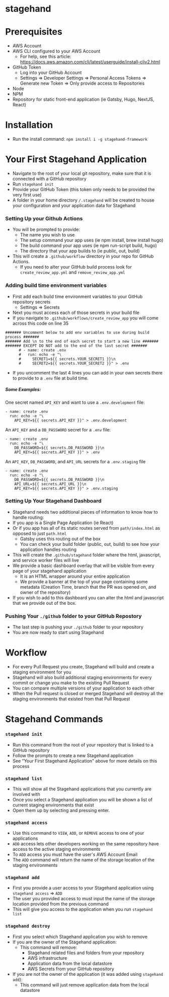 # stagehand

# Prerequisites

- AWS Account
- AWS CLI configured to your AWS Account
  - For help, see this article: https://docs.aws.amazon.com/cli/latest/userguide/install-cliv2.html
- GitHub Token
  - Log into your GitHub Account
  - Settings => Developer Settings => Personal Access Tokens => Generate new Token => Only provide access to Repositories
- Node
- NPM
- Repository for static front-end application (ie Gatsby, Hugo, NextJS, React)


# Installation

- Run the install command: `npm install i -g stagehand-framework`


# Your First Stagehand Application

- Navigate to the root of your local git repository, make sure that it is connected with a GitHub repository
- Run `stagehand init`
- Provide your GitHub Token (this token only needs to be provided the very first use)
- A folder in your home directory `/.stagehand` will be created to house your configuration and your application data for Stagehand

### Setting Up your Github Actions

- You will be prompted to provide:
  - The name you wish to use
  - The setup command your app uses (ie npm install, brew install hugo)
  - The build command your app uses  (ie npm run-script build, hugo)
  - The directory that your app builds to (ie public, out, build)
- This will create a `.github/workflow` directory in your repo for GitHub Actions.
  - If you need to alter your GitHub build process look for `create_review_app.yml` and `remove_review_app.yml`

### Adding build time environment variables

- First add each build time environment variables to your GitHub repository secrets
  - Settings => Secrets
- Next you must access each of those secrets in your build file
- If you navigate to `.github/workflows/create_review_app` you will come across this code on line 35
```
####### Uncomment below to add env variables to use during build process #######
####### Add \n to the end of each secret to start a new line #######
####### EXCEPT DO NOT add to the end of the last secret #######
      # - name: create .env
      #   run: echo -e "\
      #     SECRET1=${{ secrets.YOUR_SECRET1 }}\n
      #     SECRET2=${{ secrets.YOUR_SECRET2 }}" > .env
```
- If you uncomment the last 4 lines you can add in your own secrets there to provide to a `.env` file at build time.

##### _Some Examples:_

One secret named `API_KEY` and want to use a `.env.development` file:

```
- name: create .env
  run: echo -e "\
    API_KEY=${{ secrets.API_KEY }}" > .env.development
```

An `API_KEY` and a `DB_PASSWORD` secret for a `.env` file:

```
- name: create .env
  run: echo -e "\
    DB_PASSWORD=${{ secrets.DB_PASSWORD }}\n
    API_KEY=${{ secrets.API_KEY }}" > .env
```

An `API_KEY`, `DB_PASSWORD`, and `API_URL` secrets for a `.env.staging` file

```
- name: create .env
  run: echo -e "\
    DB_PASSWORD=${{ secrets.DB_PASSWORD }}\n
    API_URL=${{ secrets.API_URL }}\n
    API_KEY=${{ secrets.API_KEY }}" > .env.staging
```

### Setting Up Your Stagehand Dashboard

- Stagehand needs two additional pieces of information to know how to handle routing:
- If you app is a Single Page Application (ie React)
- Or if you app has all of its static routes served from `path/index.html` as opposed to just `path.html`
  - Gatsby uses this routing out of the box
  - You can check your build folder (public, out, build) to see how your application handles routing
- This will create the `.github/stagehand` folder where the html, javascript, and service worker files will live
- We provide a basic dashboard overlay that will be visible from every page of your stagehand application
  - It is an HTML wrapper around your entire application
  - We provide a banner at the top of your page containing some metadata (Creation Time, branch that the PR was opened on, and owner of the repository)
- If you wish to add to this dashboard you can alter the html and javascript that we provide out of the box.


### Pushing Your `./github` folder to your GitHub Repostory

- The last step is pushing your `./github` folder to your repository
- You are now ready to start using Stagehand


# Workflow

- For every Pull Request you create, Stagehand will build and create a staging environment for you
- Stagehand will also build additional staging environments for every commit or change you make to the existing Pull Request
- You can compare multiple versions of your application to each other
- When the Pull request is closed or merged Stagehand will destroy all the staging environments that existed from that Pull Request


# Stagehand Commands

### `stagehand init`

- Run this command from the root of your repostory that is linked to a GitHub repository
- Follow the prompts to create a new Stagehand application
- See "Your First Stagehand Application" above for more details on this process

### `stagehand list`

- This will show all the Stagehand applications that you currently are involved with
- Once you select a Stagehand application you will be shown a list of current staging environments that exist
- Open them up by selecting and pressing enter.

### `stagehand access`

- Use this command to `VIEW`, `ADD`, or `REMOVE` access to one of your applications
- `ADD` access lets other developers working on the same repository have access to the active staging environments
- To `ADD` access you must have the user's AWS Account Email
- The `ADD` command will return the name of the storage location of the staging environments

### `stagehand add`

- First you provide a user access to your Stagehand application using `stagehand access` => `ADD`
- The user you provided access to must input the name of the storage location provided from the previous command
- This will give you access to the application when you run `stagehand list`

### `stagehand destroy`

- First you select which Stagehand application you wish to remove
- If you are the owner of the Stagehand application:
  - This command will remove:
    - Stagehand related files and folders from your repository
    - AWS infrastructure
    - Application data from the local datastore
    - AWS Secrets from your GitHub repository
- If you are not the owner of the application (it was added using `stagehand add`):
  - This command will just remove application data from the local datastore
